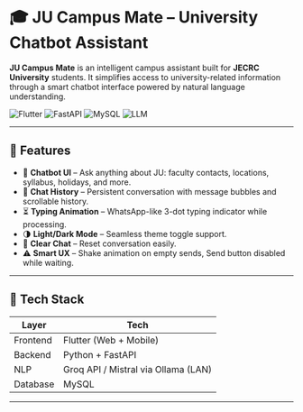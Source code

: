 # 🎓 JU Campus Mate – University Chatbot Assistant

**JU Campus Mate** is an intelligent campus assistant built for **JECRC University** students. It simplifies access to university-related information through a smart chatbot interface powered by natural language understanding.

![Flutter](https://img.shields.io/badge/Frontend-Flutter-blue)
![FastAPI](https://img.shields.io/badge/Backend-FastAPI-teal)
![MySQL](https://img.shields.io/badge/Database-MySQL-orange)
![LLM](https://img.shields.io/badge/NLP-Groq/Mistral-purple)

---

## 🚀 Features

- 🧠 **Chatbot UI** – Ask anything about JU: faculty contacts, locations, syllabus, holidays, and more.
- 💬 **Chat History** – Persistent conversation with message bubbles and scrollable history.
- ⏳ **Typing Animation** – WhatsApp-like 3-dot typing indicator while processing.
- 🌗 **Light/Dark Mode** – Seamless theme toggle support.
- 🧹 **Clear Chat** – Reset conversation easily.
- ⚠️ **Smart UX** – Shake animation on empty sends, Send button disabled while waiting.

---

## 🧩 Tech Stack

| Layer     | Tech                                 |
|-----------|--------------------------------------|
| Frontend  | Flutter (Web + Mobile)               |
| Backend   | Python + FastAPI                     |
| NLP       | Groq API / Mistral via Ollama (LAN)  |
| Database  | MySQL                                |

---
